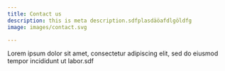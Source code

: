 ```yaml
---
title: Contact us
description: this is meta description.sdfplasdäöafdlgöldfg
image: images/contact.svg

---
```

Lorem ipsum dolor sit amet, consectetur adipiscing elit, sed do eiusmod tempor incididunt ut labor.sdf